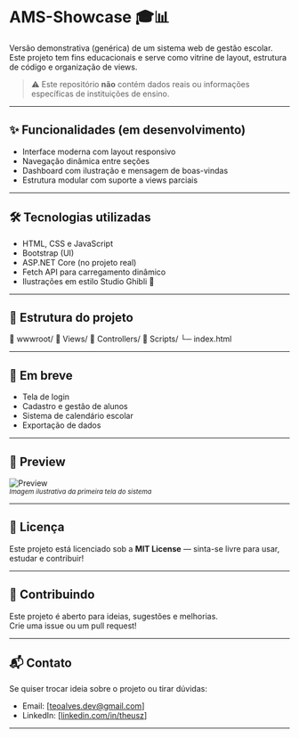# AMS-Showcase 🎓📊

Versão demonstrativa (genérica) de um sistema web de gestão escolar.  
Este projeto tem fins educacionais e serve como vitrine de layout, estrutura de código e organização de views.

> ⚠️ Este repositório **não** contém dados reais ou informações específicas de instituições de ensino.

---

## ✨ Funcionalidades (em desenvolvimento)

- Interface moderna com layout responsivo
- Navegação dinâmica entre seções
- Dashboard com ilustração e mensagem de boas-vindas
- Estrutura modular com suporte a views parciais

---

## 🛠️ Tecnologias utilizadas

- HTML, CSS e JavaScript
- Bootstrap (UI)
- ASP.NET Core (no projeto real)
- Fetch API para carregamento dinâmico
- Ilustrações em estilo Studio Ghibli 💙

---

## 📂 Estrutura do projeto

📁 wwwroot/ 📁 Views/ 📁 Controllers/ 📁 Scripts/ └─ index.html


---

## 🚧 Em breve

- Tela de login
- Cadastro e gestão de alunos
- Sistema de calendário escolar
- Exportação de dados

---

## 📸 Preview

![Preview]()  
<sub>*Imagem ilustrativa da primeira tela do sistema*</sub>

---

## 📄 Licença

Este projeto está licenciado sob a **MIT License** — sinta-se livre para usar, estudar e contribuir!

---

## 🤝 Contribuindo

Este projeto é aberto para ideias, sugestões e melhorias.  
Crie uma issue ou um pull request!

---

## 📬 Contato

Se quiser trocar ideia sobre o projeto ou tirar dúvidas:
- Email: [teoalves.dev@gmail.com]
- LinkedIn: [[linkedin.com/in/theusz](https://www.linkedin.com/in/theusz/)]

---
